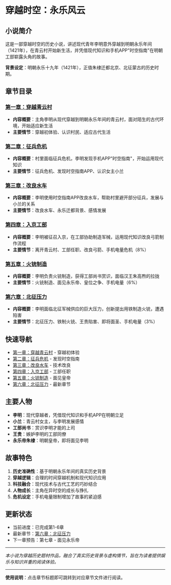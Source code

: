 # 穿越时空：永乐风云

## 小说简介

这是一部穿越时空的历史小说，讲述现代青年李明意外穿越到明朝永乐年间（1421年），在青云村开始新生活，并凭借现代知识和手机APP"时空指南"在明朝工部崭露头角的故事。

**背景设定**：明朝永乐十九年（1421年），正值朱棣迁都北京、北征蒙古的历史时期。

## 章节目录

### [第一章：穿越青云村](第一章.md)
- **内容概要**：主角李明从现代穿越到明朝永乐年间的青云村，面对陌生的古代环境，开始适应新生活
- **主要情节**：穿越初体验、认识村民、适应古代生活

### [第二章：征兵危机](第二章.md)
- **内容概要**：村里面临征兵危机，李明发现手机APP"时空指南"，开始运用现代知识
- **主要情节**：征兵危机、发现时空指南APP、认识女主小兰

### [第三章：改良水车](第三章.md)
- **内容概要**：李明使用时空指南APP改良水车，帮助村里避开部分征兵，发展与小兰的关系
- **主要情节**：改良水车、永乐迁都背景、感情发展

### [第四章：入京工部](第四章.md)
- **内容概要**：李明被征召入京，在工部协助制造军械，运用现代知识改良弓箭制作流程
- **主要情节**：离开青云村、工部任职、改良弓箭、手机电量危机（8%）

### [第五章：火铳制造](第五章.md)
- **内容概要**：李明负责火铳制造，获得工部尚书赏识，面临汉王朱高煦的拉拢
- **主要情节**：火铳制造、面见永乐帝、皇位之争、手机电量（6%）

### [第六章：北征压力](第六章.md)
- **内容概要**：李明面临北征军械供应的巨大压力，创新提出用铁制造火铳，遭遇陷害
- **主要情节**：北征压力、铁制火铳、王贵陷害、即将面圣、手机电量（3%）

## 快速导航

- [第一章：穿越青云村](第一章.md) - 穿越初体验
- [第二章：征兵危机](第二章.md) - 发现时空指南
- [第三章：改良水车](第三章.md) - 技术改良
- [第四章：入京工部](第四章.md) - 工部任职
- [第五章：火铳制造](第五章.md) - 面见皇帝
- [第六章：北征压力](第六章.md) - 最新章节

## 主要人物

- **李明**：现代穿越者，凭借现代知识和手机APP在明朝立足
- **小兰**：青云村女主，与李明发展感情
- **工部尚书**：赏识李明才能的上司
- **王贵**：嫉妒李明的工部同僚
- **永乐帝朱棣**：明朝皇帝，即将面见李明

## 故事特色

1. **历史准确性**：基于明朝永乐年间的真实历史背景
2. **穿越逻辑**：合理的时间穿越机制和现代知识应用
3. **科技融合**：现代技术与古代工艺的巧妙结合
4. **人物成长**：主角在异时空的成长与挣扎
5. **危机设定**：手机电量限制增加了故事的紧迫感

## 更新状态

- 当前进度：已完成第1-6章
- 最新章节：[第六章：北征压力](第六章.md)
- 下一章预告：第七章 - 面见永乐帝

---

*本小说为穿越历史题材作品，融合了真实历史背景与虚构情节，旨在为读者提供娱乐与知识并重的阅读体验。*

---

**使用说明**：点击章节标题即可跳转到对应章节文件进行阅读。